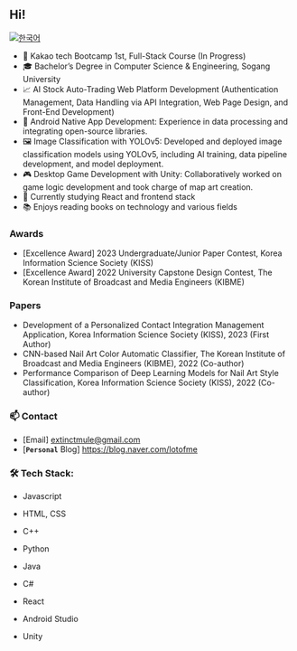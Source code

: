 ## Hi!

[![한국어](https://img.shields.io/badge/-한국어-skyblue)](README.md)


- 🚀 Kakao tech Bootcamp 1st, Full-Stack Course (In Progress)
- 🎓 Bachelor’s Degree in Computer Science & Engineering, Sogang University
- 📈 AI Stock Auto-Trading Web Platform Development (Authentication Management, Data Handling via API Integration, Web Page Design, and Front-End Development)
- 📱 Android Native App Development: Experience in data processing and integrating open-source libraries.
- 🖼️ Image Classification with YOLOv5: Developed and deployed image classification models using YOLOv5, including AI training, data pipeline development, and model deployment.
- 🎮 Desktop Game Development with Unity: Collaboratively worked on game logic development and took charge of map art creation.
- 🌱 Currently studying React and frontend stack
- 📚 Enjoys reading books on technology and various fields

### Awards

- [Excellence Award] 2023 Undergraduate/Junior Paper Contest, Korea Information Science Society (KISS)
- [Excellence Award] 2022 University Capstone Design Contest, The Korean Institute of Broadcast and Media Engineers (KIBME)

### Papers

- Development of a Personalized Contact Integration Management Application, Korea Information Science Society (KISS), 2023 (First Author)
- CNN-based Nail Art Color Automatic Classifier, The Korean Institute of Broadcast and Media Engineers (KIBME), 2022 (Co-author)
- Performance Comparison of Deep Learning Models for Nail Art Style Classification, Korea Information Science Society (KISS), 2022 (Co-author)

### 📫 Contact

- [Email] extinctmule@gmail.com
- [__`Personal`__ Blog] https://blog.naver.com/lotofme

### 🛠️ Tech Stack:

- Javascript
- HTML, CSS
- C++
- Python
- Java
- C#

- React
- Android Studio
- Unity
